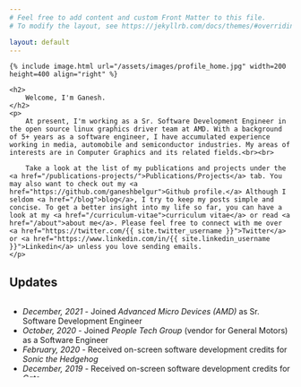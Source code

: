 ```yaml
---
# Feel free to add content and custom Front Matter to this file.
# To modify the layout, see https://jekyllrb.com/docs/themes/#overriding-theme-defaults

layout: default
---
```


<div class="home">

    {% include image.html url="/assets/images/profile_home.jpg" width=200 height=400 align="right" %}
    
    <h2>
        Welcome, I'm Ganesh.
    </h2>
    <p> 
        At present, I'm working as a Sr. Software Development Engineer in the open source linux graphics driver team at AMD. With a background of 5+ years as a software engineer, I have accumulated experience working in media, automobile and semiconductor industries. My areas of interests are in Computer Graphics and its related fields.<br><br>
        
        Take a look at the list of my publications and projects under the <a href="/publications-projects/">Publications/Projects</a> tab. You may also want to check out my <a href="https://github.com/ganeshbelgur">Github profile.</a> Although I seldom <a href="/blog">blog</a>, I try to keep my posts simple and concise. To get a better insight into my life so far, you can have a look at my <a href="/curriculum-vitae">curriculum vitae</a> or read <a href="/about">about me</a>. Please feel free to connect with me over <a href="https://twitter.com/{{ site.twitter_username }}">Twitter</a> or <a href="https://www.linkedin.com/in/{{ site.linkedin_username }}">Linkedin</a> unless you love sending emails. 
    </p>

</div>

<h2>Updates</h2>
<div class="updates" style="height: 10em; overflow-y: scroll;">
    <ul>
        <li><i>December, 2021</i> - Joined <i>Advanced Micro Devices (AMD)</i> as Sr. Software Development Engineer</li>
        <li><i>October, 2020</i> - Joined <i>People Tech Group</i> (vendor for General Motors) as a Software Engineer</li>
        <li><i>February, 2020</i> - Received on-screen software development credits for <i>Sonic the Hedgehog</i></li>
        <li><i>December, 2019</i> - Received on-screen software development  credits for <i>Cats</i></li>
        <li><i>November, 2019</i> - Volunteered at the SIGGRAPH Asia conference at Brisbane, Australia</li>
        <li><i>July, 2019</i> - Received on-screen software development credits for the Disney's <i>The Lion King</i></li>
        <li><i>December, 2018</i> - Volunteered at the SIGGRAPH Asia conference at Tokyo, Japan</li>
        <li><i>August, 2018</i> - Received on-screen software development credits for <i>The Darkest Minds</i></li>
        <li><i>July, 2018</i> - Published a research paper, <i>"Grammar Error Detection Tool for Medical Transcription Using Stop Words Parts-of-Speech Tags Ngram Based Model"</i> in the Springer journal</li>
        <li><i>November, 2017</i> - Volunteered at the SIGGRAPH Asia conference at Bangkok, Thailand</li>
        <li><i>February, 2017</i> - Joined an Academy award winning VFX service provider studio named <i>MPC Film</i></li>
    </ul>
</div>
